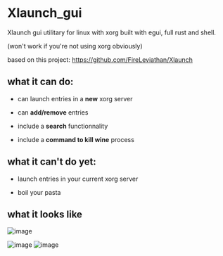 # Xlaunch_gui

Xlaunch gui utilitary for linux with xorg built with egui, full rust and shell.

(won't work if you're not using xorg obviously)

based on this project: https://github.com/FireLeviathan/Xlaunch

## what it can do:

  - can launch entries in a **new** xorg server

  - can **add/remove** entries

  - include a **search** functionnality

  - include a **command to kill wine** process

## what it can't do yet:

  - launch entries in your current xorg server

  - boil your pasta

## what it looks like
  ![image](https://user-images.githubusercontent.com/60817322/148409467-8739ce24-9960-4a71-9a92-ad66d2f13ff9.png)

  ![image](https://user-images.githubusercontent.com/60817322/148409809-561f6021-8f7c-45f5-b0c6-0d2bc5a176bb.png)
  ![image](https://user-images.githubusercontent.com/60817322/148410571-1336d777-2aa8-45e1-ad5c-9d38919d0186.png)
